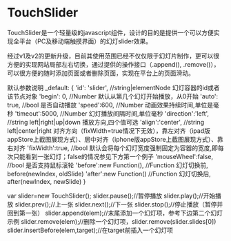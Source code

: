 TouchSlider
===========

TouchSlider是一个轻量级的javascript组件，设计的目的是提供一个可以方便实现全平台（PC及移动端触摸界面）的幻灯slider效果。

经过v1及v2的更新升级，目前其使用范围已经不仅仅限于幻灯片制作，更可以很方便的实现网站局部左右切换，通过提供的操作接口（.append(), .remove()），可以很方便的随时添加页面或者删除页面，实现在平台上的页面滑动。

默认参数说明
_default: {
    'id': 'slider', //string|elementNode 幻灯容器的id或者该节点对象
    'begin': 0, //Number 默认从第几个幻灯开始播放，从0开始
    'auto': true, //bool 是否自动播放
    'speed':600, //Number 动画效果持续时间,单位是毫秒
    'timeout':5000, //Number 幻灯播放间隔时间,单位毫秒
    'direction':'left', //string left|right|up|down 播放方向,四个值可选
    'align':'center', //string left|center|right 对齐方向（fixWidth=true情况下无效），靠左对齐（ipad版appStore上截图展现方式）、居中对齐（iphone版appStore上截图展现方式）、靠右对齐
    'fixWidth':true, //bool 默认会将每个幻灯宽度强制固定为容器的宽度,即每次只能看到一张幻灯；false的情况参见下方第一个例子
    'mouseWheel':false, //bool 是否支持鼠标滚轮
    'before':new Function(), //Function 幻灯切换前, before(newIndex, oldSlide)
    'after':new Function() //Function 幻灯切换后, after(newIndex, newSlide)
}

var slider=new TouchSlider();
slider.pause();//暂停播放
slider.play();//开始播放
slider.prev();//上一张
slider.next();//下一张
slider.stop();//停止播放（暂停并回到第一张）
slider.append(elem);//末尾添加一个幻灯项，参考下边第二个幻灯示例
slider.remove(elem);//删除一个幻灯项，slider.remove(slider.slides[0])
slider.insertBefore(elem,target);//在target前插入一个幻灯项
